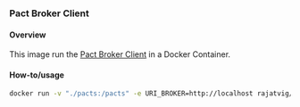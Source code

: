 ### Pact Broker Client

#### Overview
This image run the [Pact Broker Client](https://github.com/bethesque/pact_broker-client) in a Docker Container.

#### How-to/usage
```bash
docker run -v "./pacts:/pacts" -e URI_BROKER=http://localhost rajatvig/pactbroker-client:latest
```
